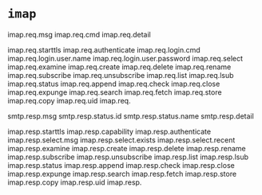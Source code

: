 # `imap`

imap.req.msg
imap.req.cmd
imap.req.detail

imap.req.starttls
imap.req.authenticate
imap.req.login.cmd
imap.req.login.user.name
imap.req.login.user.password
imap.req.select
imap.req.examine
imap.req.create
imap.req.delete
imap.req.rename
imap.req.subscribe
imap.req.unsubscribe
imap.req.list
imap.req.lsub
imap.req.status
imap.req.append
imap.req.check
imap.req.close
imap.req.expunge
imap.req.search
imap.req.fetch
imap.req.store
imap.req.copy
imap.req.uid
imap.req.

smtp.resp.msg
smtp.resp.status.id
smtp.resp.status.name
smtp.resp.detail

imap.resp.starttls
imap.resp.capability
imap.resp.authenticate
imap.resp.select.msg
imap.resp.select.exists
imap.resp.select.recent
imap.resp.examine
imap.resp.create
imap.resp.delete
imap.resp.rename
imap.resp.subscribe
imap.resp.unsubscribe
imap.resp.list
imap.resp.lsub
imap.resp.status
imap.resp.append
imap.resp.check
imap.resp.close
imap.resp.expunge
imap.resp.search
imap.resp.fetch
imap.resp.store
imap.resp.copy
imap.resp.uid
imap.resp.
